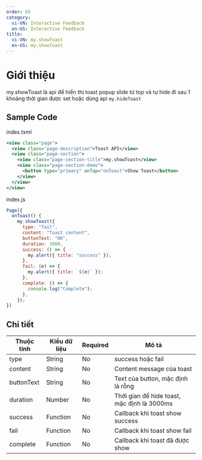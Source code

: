 ```yaml
---
order: 65
category:
  vi-VN: Interactive Feedback
  en-US: Interactive Feedback
title: 
  vi-VN: my.showToast
  en-US: my.showToast
---
```


# Giới thiệu
my.showToast là api để hiển thị toast popup slide từ top và tự hide đi sau 1 khoảng thời gian được set hoặc dùng api `my.hideToast`

## Sample Code

index.txml
```xml
<view class="page">
  <view class="page-description">Toast API</view>
  <view class="page-section">
    <view class="page-section-title">my.showToast</view>
    <view class="page-section-demo">
      <button type="primary" onTap="onToast">Show Toast</button>
    </view>
  </view>
</view>
```

index.js
```js
Page({
  onToast() {
    my.showToast({
      type: "fail",
      content: "Toast content",
      buttonText: "OK",
      duration: 3000,
      success: () => {
        my.alert({ title: "success" });
      },
      fail: (e) => {
        my.alert({ title: `${e}` });
      },
      complete: () => {
        console.log("Complete");
      },
    });
})
```

## Chi tiết
| Thuộc tính     | Kiểu dữ liệu  | Required | Mô tả |
| ------- | --------------- | ------- | --------------- |
| type | String | No | success hoặc fail |
| content | String | No | Content message của toast |
| buttonText | String | No | Text của button, mặc định là rỗng |
| duration | Number | No | Thời gian để hide toast, mặc định là 3000ms |
| success | Function | No | Callback khi toast show success |
| fail | Function | No | Callback khi toast show fail |
| complete | Function | No | Callback khi toast đã được show |

